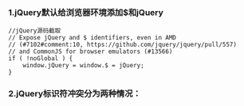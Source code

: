 ### 1.jQuery默认给浏览器环境添加$和jQuery
```
//jQuery源码截取
// Expose jQuery and $ identifiers, even in AMD
// (#7102#comment:10, https://github.com/jquery/jquery/pull/557)
// and CommonJS for browser emulators (#13566)
if ( !noGlobal ) {
	window.jQuery = window.$ = jQuery;
}
```
### 2.jQuery标识符冲突分为两种情况：

